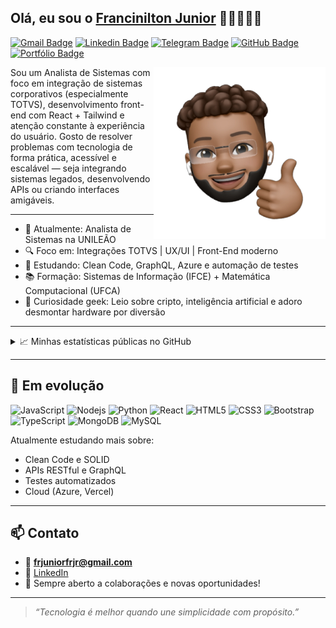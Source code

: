 ## Olá, eu sou o [Francinilton Junior](https://www.linkedin.com/in/francinilton-junior) 👋🏼👨🏻‍💻

[![Gmail Badge](https://img.shields.io/badge/-frjuniorfrjr@gmail.com-c14438?style=flat&logo=Gmail&logoColor=white)](mailto:frjuniorfrjr@gmail.com "Conecte-se por Email")
[![Linkedin Badge](https://img.shields.io/badge/-Francinilton%20Junior-0072b1?style=flat&logo=Linkedin&logoColor=white)](https://www.linkedin.com/in/francinilton-junior "Conecte-se no LinkedIn")
[![Telegram Badge](https://img.shields.io/badge/-@frjrfranci-0088CC?style=flat&logo=Telegram&logoColor=white)](https://t.me/frjrfranci "Fale comigo no Telegram")
[![GitHub Badge](https://img.shields.io/badge/-GitHub-black?style=flat&logo=github&logoColor=white)](https://github.com/franclindo "Meu GitHub")
[![Portfólio Badge](https://img.shields.io/badge/-Portfólio-0e76a8?style=flat&logo=internet-explorer&logoColor=white)](https://frjunior.dev "Ainda irei construir")

<a href="#"><img src="https://github.com/franclindo/README/blob/main/etc/eu.png" align="right" height="275" /></a>

Sou um Analista de Sistemas com foco em integração de sistemas corporativos (especialmente TOTVS), desenvolvimento front-end com React + Tailwind e atenção constante à experiência do usuário.
Gosto de resolver problemas com tecnologia de forma prática, acessível e escalável — seja integrando sistemas legados, desenvolvendo APIs ou criando interfaces amigáveis.

---

- 💼 Atualmente: Analista de Sistemas na UNILEÃO
- 🔍 Foco em: Integrações TOTVS | UX/UI | Front-End moderno
- 🌱 Estudando: Clean Code, GraphQL, Azure e automação de testes
- 📚 Formação: Sistemas de Informação (IFCE) + Matemática Computacional (UFCA)
- 🧠 Curiosidade geek: Leio sobre cripto, inteligência artificial e adoro desmontar hardware por diversão

---

<details>
  <summary>📈 Minhas estatísticas públicas no GitHub</summary>
  
  <a href="#"><img src="https://github.com/franclindo/README/blob/main/etc/not.png" align="right" height="200" /></a>

  [![GitHub Stats](https://github-readme-stats.vercel.app/api?username=franclindo&count_private=true&show_icons=true&include_all_commits=true&title_color=fff&icon_color=79ff97&text_color=9f9f9f&bg_color=151515)](https://github.com/franclindo)

  ![Profile Views](https://komarev.com/ghpvc/?username=franclindo&color=blue)

</details>

---

## 🌱 Em evolução
![JavaScript](https://img.shields.io/badge/-JavaScript-black?style=flat-square&logo=javascript)
![Nodejs](https://img.shields.io/badge/-Nodejs-black?style=flat-square&logo=Node.js)
![Python](https://img.shields.io/badge/-Python-black?style=flat-square&logo=Python)
![React](https://img.shields.io/badge/-React-black?style=flat-square&logo=react)
![HTML5](https://img.shields.io/badge/-HTML5-E34F26?style=flat-square&logo=html5&logoColor=white)
![CSS3](https://img.shields.io/badge/-CSS3-1572B6?style=flat-square&logo=css3)
![Bootstrap](https://img.shields.io/badge/-Bootstrap-563D7C?style=flat-square&logo=bootstrap)
![TypeScript](https://img.shields.io/badge/-TypeScript-007ACC?style=flat-square&logo=typescript)
![MongoDB](https://img.shields.io/badge/-MongoDB-black?style=flat-square&logo=mongodb)
![MySQL](https://img.shields.io/badge/-MySQL-black?style=flat-square&logo=mysql)


Atualmente estudando mais sobre:

- Clean Code e SOLID
- APIs RESTful e GraphQL
- Testes automatizados
- Cloud (Azure, Vercel)

---

## 📫 Contato

- 📧 **frjuniorfrjr@gmail.com**
- 💼 [LinkedIn](https://www.linkedin.com/in/francinilton-junior)
- 🧠 Sempre aberto a colaborações e novas oportunidades!

---

> _“Tecnologia é melhor quando une simplicidade com propósito.”_
